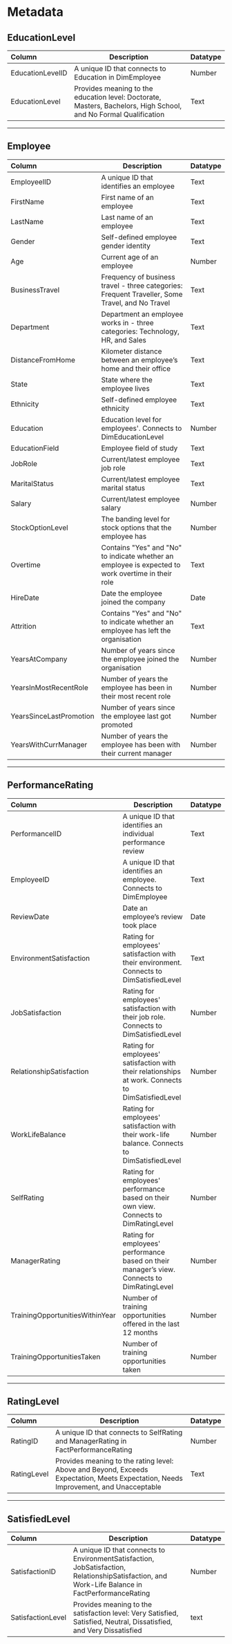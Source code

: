 # Metadata

## EducationLevel
| Column | Description | Datatype |
| :--- | --- | --- |
| EducationLevelID | A unique ID that connects to Education in DimEmployee | Number |
| EducationLevel | Provides meaning to the education level: Doctorate, Masters, Bachelors, High School, and No Formal Qualification | Text |

---
## Employee
| Column | Description | Datatype |
| :--- | --- | --- |
| EmployeelID | A unique ID that identifies an employee | Text |
| FirstName | First name of an employee | Text |
| LastName | Last name of an employee | Text |
| Gender | Self-defined employee gender identity | Text |
| Age | Current age of an employee | Number |
| BusinessTravel | Frequency of business travel - three categories: Frequent Traveller, Some Travel, and No Travel | Text |
| Department | Department an employee works in - three categories: Technology, HR, and Sales | Text |
| DistanceFromHome | Kilometer distance between an employee’s home and their office | Text |
| State | State where the employee lives | Text |
| Ethnicity | Self-defined employee ethnicity | Text |
| Education | Education level for employees'. Connects to DimEducationLevel | Number |
| EducationField | Employee field of study | Text |
| JobRole | Current/latest employee job role | Text |
| MaritalStatus | Current/latest employee marital status | Text |
| Salary | Current/latest employee salary | Number |
| StockOptionLevel | The banding level for stock options that the employee has | Number |
| Overtime | Contains "Yes" and "No" to indicate whether an employee is expected to work overtime in their role | Text |
| HireDate | Date the employee joined the company | Date |
| Attrition | Contains "Yes" and "No" to indicate whether an employee has left the organisation | Text |
| YearsAtCompany | Number of years since the employee joined the organisation | Number |
| YearsInMostRecentRole | Number of years the employee has been in their most recent role | Number |
| YearsSinceLastPromotion | Number of years since the employee last got promoted | Number |
| YearsWithCurrManager | Number of years the employee has been with their current manager | Number |

---
## PerformanceRating
| Column | Description | Datatype |
| :--- | --- | --- |
| PerformancelID | A unique ID that identifies an individual performance review | Text |
| EmployeeID | A unique ID that identifies an employee. Connects to DimEmployee | Text |
| ReviewDate | Date an employee’s review took place | Date |
| EnvironmentSatisfaction | Rating for employees' satisfaction with their environment. Connects to DimSatisfiedLevel | Text |
| JobSatisfaction | Rating for employees' satisfaction with their job role. Connects to DimSatisfiedLevel | Number |
| RelationshipSatisfaction | Rating for employees' satisfaction with their relationships at work. Connects to DimSatisfiedLevel | Number |
| WorkLifeBalance | Rating for employees' satisfaction with their work-life balance. Connects to DimSatisfiedLevel | Number |
| SelfRating | Rating for employees' performance based on their own view. Connects to DimRatingLevel | Number |
| ManagerRating | Rating for employees' performance based on their manager’s view. Connects to DimRatingLevel | Number |
| TrainingOpportunitiesWithinYear | Number of training opportunities offered in the last 12 months | Number |
| TrainingOpportunitiesTaken | Number of training opportunities taken | Number |

---
## RatingLevel
| Column | Description | Datatype |
| :--- | --- | --- |
| RatingID | A unique ID that connects to SelfRating and ManagerRating in FactPerformanceRating | Number |
| RatingLevel | Provides meaning to the rating level: Above and Beyond, Exceeds Expectation, Meets Expectation, Needs Improvement, and Unacceptable | Text |

---
## SatisfiedLevel
| Column | Description | Datatype |
| :--- | --- | --- |
| SatisfactionID | A unique ID that connects to EnvironmentSatisfaction, JobSatisfaction, RelationshipSatisfaction, and Work-Life Balance in FactPerformanceRating | Number |
| SatisfactionLevel | Provides meaning to the satisfaction level: Very Satisfied, Satisfied, Neutral, Dissatisfied, and Very Dissatisfied | text |
